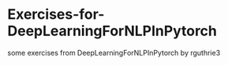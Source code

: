 # Exercises-for-DeepLearningForNLPInPytorch
some exercises from DeepLearningForNLPInPytorch by rguthrie3
